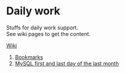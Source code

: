 # Daily work
Stuffs for daily work support.   
See wiki pages to get the content.

[Wiki](https://github.com/franciscomoura/daily-work/wiki)
1.   [Bookmarks](https://github.com/franciscomoura/bookmarks)   
2.   [MySQL first and last day of the last month](https://github.com/franciscomoura/daily-work/wiki/MySQL-first-and-last-day-of-the-last-month)
